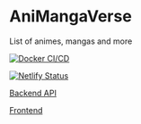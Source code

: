 # AniMangaVerse
List of animes, mangas and more


[![Docker CI/CD](https://github.com/lnxfsf/AniMangaVerse/actions/workflows/Docker%20deploy.yml/badge.svg)](https://github.com/lnxfsf/AniMangaVerse/actions/workflows/Docker%20deploy.yml)

[![Netlify Status](https://api.netlify.com/api/v1/badges/995d2254-e7d1-42cb-8656-268249a9f59d/deploy-status)](https://app.netlify.com/sites/animanga-verse/deploys)

[Backend API](https://animangaverse.onrender.com/)

[Frontend](https://animanga-verse.netlify.app/)
